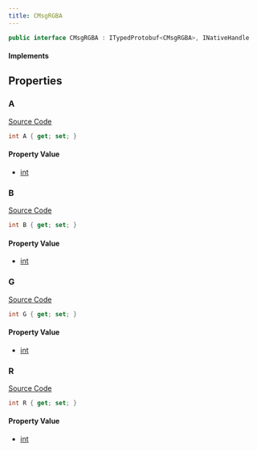 ```yaml
---
title: CMsgRGBA
---
```


```csharp
public interface CMsgRGBA : ITypedProtobuf<CMsgRGBA>, INativeHandle
```

#### Implements

## Properties

### A

[Source Code](https://github.com/swiftly-solution/swiftlys2/blob/main/managed/src/SwiftlyS2.Generated/Protobufs/Interfaces/CMsgRGBA.cs#L22)

```csharp
int A { get; set; }
```

#### Property Value

- [int](https://learn.microsoft.com/dotnet/api/system.int32)

### B

[Source Code](https://github.com/swiftly-solution/swiftlys2/blob/main/managed/src/SwiftlyS2.Generated/Protobufs/Interfaces/CMsgRGBA.cs#L19)

```csharp
int B { get; set; }
```

#### Property Value

- [int](https://learn.microsoft.com/dotnet/api/system.int32)

### G

[Source Code](https://github.com/swiftly-solution/swiftlys2/blob/main/managed/src/SwiftlyS2.Generated/Protobufs/Interfaces/CMsgRGBA.cs#L16)

```csharp
int G { get; set; }
```

#### Property Value

- [int](https://learn.microsoft.com/dotnet/api/system.int32)

### R

[Source Code](https://github.com/swiftly-solution/swiftlys2/blob/main/managed/src/SwiftlyS2.Generated/Protobufs/Interfaces/CMsgRGBA.cs#L13)

```csharp
int R { get; set; }
```

#### Property Value

- [int](https://learn.microsoft.com/dotnet/api/system.int32)

